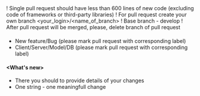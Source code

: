 ## <Pull request name>

! Single pull request should have less than 600 lines of new code (excluding code of frameworks or third-party libraries)
! For pull request create your own branch <your_login>/<name_of_branch>
! Base branch - develop
! After pull request will be merged, please, delete branch of pull request

#### <Type of changes>
- New feature/Bug (please mark pull request with corresponding label)
- Client/Server/Model/DB (please mark pull request with corresponding label)

#### <What's new>
- There you should to provide details of your changes
- One string - one meaningfull change
